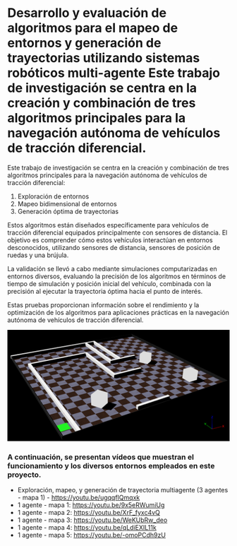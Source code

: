 # Desarrollo y evaluación de algoritmos para el mapeo de entornos y generación de trayectorias utilizando sistemas robóticos multi-agente Este trabajo de investigación se centra en la creación y combinación de tres algoritmos principales para la navegación autónoma de vehículos de tracción diferencial.

Este trabajo de investigación se centra en la creación y combinación de tres algoritmos principales para la navegación autónoma de vehículos de tracción diferencial:

1. Exploración de entornos
2. Mapeo bidimensional de entornos
3. Generación óptima de trayectorias

Estos algoritmos están diseñados específicamente para vehículos de tracción diferencial equipados principalmente con sensores de distancia. El objetivo es comprender cómo estos vehículos interactúan en entornos desconocidos, utilizando sensores de distancia, sensores de posición de ruedas y una brújula.

La validación se llevó a cabo mediante simulaciones computarizadas en entornos diversos, evaluando la precisión de los algoritmos en términos de tiempo de simulación y posición inicial del vehículo, combinada con la precisión al ejecutar la trayectoria óptima hacia el punto de interés.

Estas pruebas proporcionan información sobre el rendimiento y la optimización de los algoritmos para aplicaciones prácticas en la navegación autónoma de vehículos de tracción diferencial.

<p align="center">
  <img src="Anexos/MapasWebots/mundoWebots_iso.png" >
</p>


### A continuación, se presentan vídeos que muestran el funcionamiento y los diversos entornos empleados en este proyecto.
* Exploración, mapeo, y generación de trayectoria multiagente (3 agentes - mapa 1) - https://youtu.be/ugqqfIQmqxk
* 1 agente - mapa 1: https://youtu.be/9x5eRWumiUg
* 1 agente - mapa 2: https://youtu.be/XrF_fyxc4vQ
* 1 agente - mapa 3: https://youtu.be/WeKUbRw_deo
* 1 agente - mapa 4: https://youtu.be/qLdiEXIL11k
* 1 agente - mapa 5: https://youtu.be/-omoPCdh9zU

